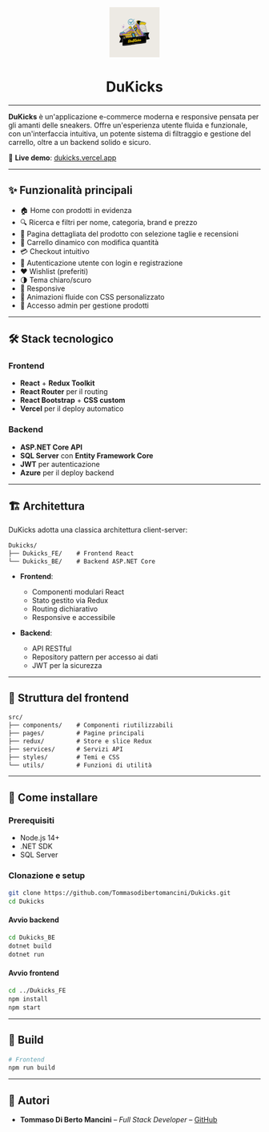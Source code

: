 <p align="center">
<img src="Dukicks_FE/public/assets/img/DuKicks.png" width="100" alt="DuKicks Logo">
</p>

<h1 align="center">DuKicks</h1>

---

**DuKicks** è un'applicazione e-commerce moderna e responsive pensata per gli amanti delle sneakers. Offre un'esperienza utente fluida e funzionale, con un'interfaccia intuitiva, un potente sistema di filtraggio e gestione del carrello, oltre a un backend solido e sicuro.

🔗 **Live demo**: [dukicks.vercel.app](https://dukicks.vercel.app)

---

## ✨ Funzionalità principali

- 🏠 Home con prodotti in evidenza
- 🔍 Ricerca e filtri per nome, categoria, brand e prezzo
- 👟 Pagina dettagliata del prodotto con selezione taglie e recensioni
- 🛒 Carrello dinamico con modifica quantità
- 💳 Checkout intuitivo
- 👤 Autenticazione utente con login e registrazione
- ❤️ Wishlist (preferiti)
- 🌗 Tema chiaro/scuro
- 📱 Responsive
- 🎨 Animazioni fluide con CSS personalizzato
- 🔐 Accesso admin per gestione prodotti

---

## 🛠️ Stack tecnologico

### Frontend

- **React** + **Redux Toolkit**
- **React Router** per il routing
- **React Bootstrap** + **CSS custom**
- **Vercel** per il deploy automatico

### Backend

- **ASP.NET Core API**
- **SQL Server** con **Entity Framework Core**
- **JWT** per autenticazione
- **Azure** per il deploy backend

---

## 🏗️ Architettura

DuKicks adotta una classica architettura client-server:

```
Dukicks/
├── Dukicks_FE/    # Frontend React
└── Dukicks_BE/    # Backend ASP.NET Core
```

- **Frontend**:

  - Componenti modulari React
  - Stato gestito via Redux
  - Routing dichiarativo
  - Responsive e accessibile

- **Backend**:
  - API RESTful
  - Repository pattern per accesso ai dati
  - JWT per la sicurezza

---

## 📁 Struttura del frontend

```
src/
├── components/    # Componenti riutilizzabili
├── pages/         # Pagine principali
├── redux/         # Store e slice Redux
├── services/      # Servizi API
├── styles/        # Temi e CSS
└── utils/         # Funzioni di utilità
```

---

## 🚀 Come installare

### Prerequisiti

- Node.js 14+
- .NET SDK
- SQL Server

### Clonazione e setup

```bash
git clone https://github.com/Tommasodibertomancini/Dukicks.git
cd Dukicks
```

#### Avvio backend

```bash
cd Dukicks_BE
dotnet build
dotnet run
```

#### Avvio frontend

```bash
cd ../Dukicks_FE
npm install
npm start
```

---

## 🔨 Build

```bash
# Frontend
npm run build
```

---

## 👥 Autori

- **Tommaso Di Berto Mancini** – _Full Stack Developer_ – [GitHub](https://github.com/Tommasodibertomancini)
